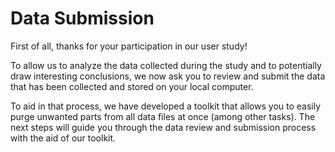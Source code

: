 # Data Submission

First of all, thanks for your participation in our user study!

To allow us to analyze the data collected during the study and to potentially draw interesting conclusions, we now ask you to review and submit the data that has been collected and stored on your local computer.

To aid in that process, we have developed a toolkit that allows you to easily purge unwanted parts from all data files at once (among other tasks). The next steps will guide you through the data review and submission process with the aid of our toolkit.
